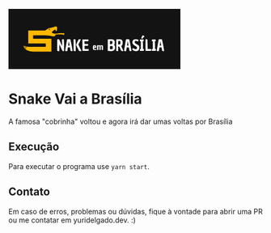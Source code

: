![Snake Vai a Brasília](/public/full-logo-normal.png)

# Snake Vai a Brasília
A famosa "cobrinha" voltou e agora irá dar umas voltas por Brasília

## Execução
Para executar o programa use `yarn start`.

## Contato
Em caso de erros, problemas ou dúvidas, fique à vontade para abrir uma PR ou me contatar em yuridelgado.dev. :)